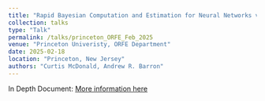 ```yaml
---
title: "Rapid Bayesian Computation and Estimation for Neural Networks via Log-Concave Coupling"
collection: talks
type: "Talk"
permalink: /talks/princeton_ORFE_Feb_2025
venue: "Princeton Univeristy, ORFE Department"
date: 2025-02-18
location: "Princeton, New Jersey"
authors: "Curtis McDonald, Andrew R. Barron"
---
```


In Depth Document: [More information here](/assets/pdf/McDonald_Barron_Log_Concave_MSL_submission.pdf)
